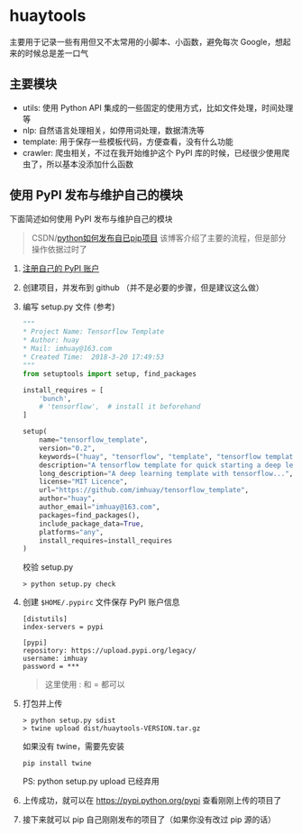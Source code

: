 # huaytools 

主要用于记录一些有用但又不太常用的小脚本、小函数，避免每次 Google，想起来的时候总是差一口气

## 主要模块

- utils: 使用 Python API 集成的一些固定的使用方式，比如文件处理，时间处理等
- nlp: 自然语言处理相关，如停用词处理，数据清洗等
- template: 用于保存一些模板代码，方便查看，没有什么功能
- crawler: 爬虫相关，不过在我开始维护这个 PyPI 库的时候，已经很少使用爬虫了，所以基本没添加什么函数

## 使用 PyPI 发布与维护自己的模块

下面简述如何使用 PyPI 发布与维护自己的模块

> CSDN/[python如何发布自已pip项目](http://blog.csdn.net/fengmm521/article/details/79144407)
> 该博客介绍了主要的流程，但是部分操作依据过时了

1. [注册自己的 PyPI 账户](https://pypi.python.org/pypi?%3Aaction=register_form)
2. 创建项目，并发布到 github （并不是必要的步骤，但是建议这么做）
3. 编写 setup.py 文件 (参考)
    ```python
    """
    * Project Name: Tensorflow Template
    * Author: huay
    * Mail: imhuay@163.com
    * Created Time:  2018-3-20 17:49:53
    """
    from setuptools import setup, find_packages
    
    install_requires = [
        'bunch',
        # 'tensorflow',  # install it beforehand
    ]
    
    setup(
        name="tensorflow_template",
        version="0.2",
        keywords=("huay", "tensorflow", "template", "tensorflow template"),
        description="A tensorflow template for quick starting a deep learning project.",
        long_description="A deep learning template with tensorflow...",
        license="MIT Licence",
        url="https://github.com/imhuay/tensorflow_template",
        author="huay",
        author_email="imhuay@163.com",
        packages=find_packages(),
        include_package_data=True,
        platforms="any",
        install_requires=install_requires
    )
    ```
    校验 setup.py
    ```
    > python setup.py check
    ```
4. 创建 `$HOME/.pypirc` 文件保存 PyPI 账户信息
    ```
    [distutils]
    index-servers = pypi
    
    [pypi]
    repository: https://upload.pypi.org/legacy/
    username: imhuay
    password = ***
    ```
    > 这里使用 : 和 = 都可以
    
5. 打包并上传
    ```
    > python setup.py sdist
    > twine upload dist/huaytools-VERSION.tar.gz
    ```
    如果没有 twine，需要先安装
    ```
    pip install twine
    ```
   PS: python setup.py upload 已经弃用
6. 上传成功，就可以在 https://pypi.python.org/pypi 查看刚刚上传的项目了
7. 接下来就可以 pip 自己刚刚发布的项目了（如果你没有改过 pip 源的话）